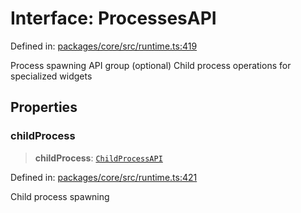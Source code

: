 # Interface: ProcessesAPI

Defined in: [packages/core/src/runtime.ts:419](https://github.com/vdeantoni/unblessed/blob/alpha/packages/core/src/runtime.ts#L419)

Process spawning API group (optional)
Child process operations for specialized widgets

## Properties

### childProcess

> **childProcess**: [`ChildProcessAPI`](runtime.Interface.ChildProcessAPI.md)

Defined in: [packages/core/src/runtime.ts:421](https://github.com/vdeantoni/unblessed/blob/alpha/packages/core/src/runtime.ts#L421)

Child process spawning
